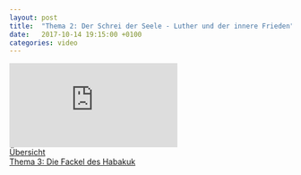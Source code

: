 ```yaml
---
layout: post
title:  "Thema 2: Der Schrei der Seele - Luther und der innere Frieden"
date:   2017-10-14 19:15:00 +0100
categories: video
---
```


<div class="o-ratio o-ratio--16:9 u-shadow u-mv">
    <iframe src="http://embed.joelmediatv.de/06497" frameborder="0" allowfullscreen></iframe>
</div>

<div class="o-pack">
    <div class="o-pack__item">
        <a class="c-btn c-btn--primary c-btn--ghost" href="/#program">Übersicht</a>
    </div>
    <div class="o-pack__item u-text-right">
        <a class="c-btn c-btn--primary" href="{{ site.baseurl }}{% post_url 2017-10-15-thema-3 %}">Thema 3: Die Fackel des Habakuk <span class="u-ic-arrow-forward"></span></a>
    </div>
</div>
